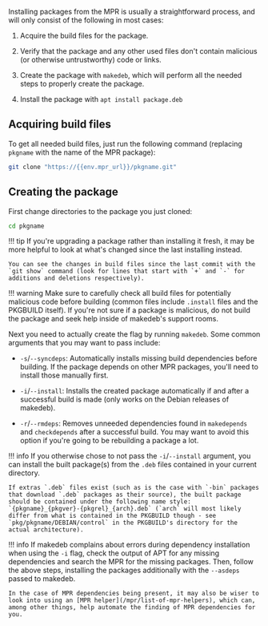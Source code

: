 Installing packages from the MPR is usually a straightforward process, and will only consist of the following in most cases:

1. Acquire the build files for the package.

2. Verify that the package and any other used files don't contain malicious (or otherwise untrustworthy) code or links.

3. Create the package with `makedeb`, which will perform all the needed steps to properly create the package.

4. Install the package with `apt install package.deb`

## Acquiring build files
To get all needed build files, just run the following command (replacing `pkgname` with the name of the MPR package):

```sh
git clone "https://{{env.mpr_url}}/pkgname.git"
```

## Creating the package
First change directories to the package you just cloned:

```sh
cd pkgname
```

!!! tip
    If you're upgrading a package rather than installing it fresh, it may be more helpful to look at what's changed since the last installing instead.

    You can see the changes in build files since the last commit with the `git show` command (look for lines that start with `+` and `-` for additions and deletions respectively).

!!! warning
    Make sure to carefully check all build files for potentially malicious code before building (common files include `.install` files and the PKGBUILD itself). If you're not sure if a package is malicious, do not build the package and seek help inside of makedeb's support rooms.

Next you need to actually create the flag by running `makedeb`. Some common arguments that you may want to pass include:

- `-s`/`--syncdeps`: Automatically installs missing build dependencies before building. If the package depends on other MPR packages, you'll need to install those manually first.

- `-i`/`--install`: Installs the created package automatically if and after a successful build is made (only works on the Debian releases of makedeb).

- `-r`/`--rmdeps`: Removes unneeded dependencies found in `makedepends` and `checkdepends` after a successful build. You may want to avoid this option if you're going to be rebuilding a package a lot.

!!! info
    If you otherwise chose to not pass the `-i`/`--install` argument, you can install the built package(s) from the `.deb` files contained in your current directory.

    If extras `.deb` files exist (such as is the case with `-bin` packages that download `.deb` packages as their source), the built package should be contained under the following name style: `{pkgname}_{pkgver}-{pkgrel}_{arch}.deb` (`arch` will most likely differ from what is contained in the PKGBUILD though - see `pkg/pkgname/DEBIAN/control` in the PKGBUILD's directory for the actual architecture).

!!! info
    If makedeb complains about errors during dependency installation when using the `-i` flag, check the output of APT for any missing dependencies and search the MPR for the missing packages. Then, follow the above steps, installing the packages additionally with the `--asdeps` passed to makedeb.
    
    In the case of MPR dependencies being present, it may also be wiser to look into using an [MPR helper](/mpr/list-of-mpr-helpers), which can, among other things, help automate the finding of MPR dependencies for you.
